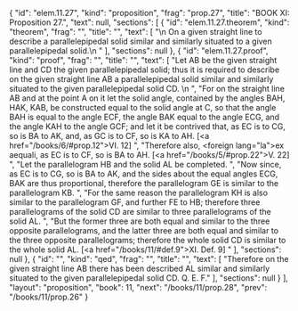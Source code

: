 {
  "id": "elem.11.27",
  "kind": "proposition",
  "frag": "prop.27",
  "title": "BOOK XI: Proposition 27.",
  "text": null,
  "sections": [
    {
      "id": "elem.11.27.theorem",
      "kind": "theorem",
      "frag": "",
      "title": "",
      "text": [
        "\n       On a given straight line to describe a parallelepipedal solid similar and similarly situated to a given parallelepipedal solid.\n      "
      ],
      "sections": null
    },
    {
      "id": "elem.11.27.proof",
      "kind": "proof",
      "frag": "",
      "title": "",
      "text": [
        "Let AB be the given straight line and CD the given parallelepipedal solid; thus it is required to describe on the given straight line AB a parallelepipedal solid similar and similarly situated to the given parallelepipedal solid CD. \n      ",
        "For on the straight line AB and at the point A on it let the solid angle, contained by the angles BAH, HAK, KAB, be constructed equal to the solid angle at C, so that the angle BAH is equal to the angle ECF, the angle BAK equal to the angle ECG, and the angle KAH to the angle GCF; and let it be contrived that, as EC is to CG, so is BA to AK, and, as GC is to CF, so is KA to AH. [<a href=\"/books/6/#prop.12\">VI. 12</a>] ",
        "Therefore also, <foreign lang=\"la\">ex aequali</foreign>, as EC is to CF, so is BA to AH. [<a href=\"/books/5/#prop.22\">V. 22</a>] ",
        "Let the parallelogram HB and the solid AL be completed. ",
        "Now since, as EC is to CG, so is BA to AK, and the sides about the equal angles ECG, BAK are thus proportional, therefore the parallelogram GE is similar to the parallelogram KB. ",
        "For the same reason the parallelogram KH is also similar to the parallelogram GF, and further FE to HB; therefore three parallelograms of the solid CD are similar to three parallelograms of the solid AL. ",
        "But the former three are both equal and similar to the three opposite parallelograms, and the latter three are both equal and similar to the three opposite parallelograms; therefore the whole solid CD is similar to the whole solid AL. [<a href=\"/books/11/#def.9\">XI. Def. 9</a>] "
      ],
      "sections": null
    },
    {
      "id": "",
      "kind": "qed",
      "frag": "",
      "title": "",
      "text": [
        "Therefore on the given straight line AB there has been described AL similar and similarly situated to the given parallelepipedal solid CD. Q. E. F."
      ],
      "sections": null
    }
  ],
  "layout": "proposition",
  "book": 11,
  "next": "/books/11/prop.28",
  "prev": "/books/11/prop.26"
}
